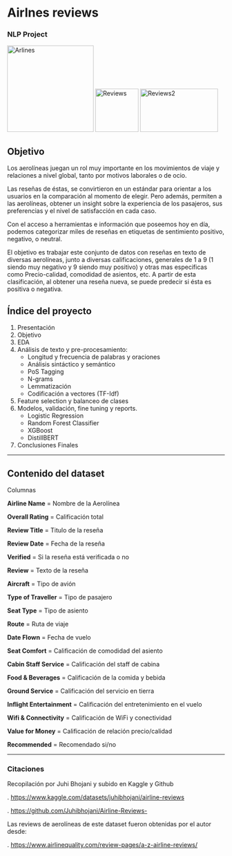 # Airlnes reviews
### NLP Project
<img src="https://github.com/user-attachments/assets/e46a2fe1-0382-484d-a6f3-5e7ec23daf34" alt="Arlines" width="200" height="200">
            <img src="https://github.com/user-attachments/assets/d1fd6fac-3c75-44de-b688-9ddf4eec71b6" alt="Reviews" width="100" height="100">
                          <img src="https://github.com/user-attachments/assets/1a943c00-f34f-46da-b378-385dd0edef0b" alt="Reviews2" width="180" height="100"></br>


## Objetivo

Los aerolíneas juegan un rol muy importante en los movimientos de viaje y relaciones a nivel global, tanto por motivos laborales o de ocio.

Las reseñas de éstas, se convirtieron en un estándar para orientar a los usuarios en la comparación al momento de elegir. Pero además, permiten a las aerolíneas, obtener un insight sobre la experiencia de los pasajeros, sus preferencias y el nivel de satisfacción en cada caso.

Con el acceso a herramientas e información que poseemos hoy en día, podemos categorizar miles de reseñas en etiquetas de sentimiento positivo, negativo, o neutral.

El objetivo es trabajar este conjunto de datos con reseñas en texto de diversas aerolíneas, junto a diversas calificaciones, generales de 1 a 9 (1 siendo muy negativo y 9 siendo muy positivo) y otras mas especificas como Precio-calidad, comodidad de asientos, etc. A partir de esta clasificación, al obtener una reseña nueva, se puede predecir si ésta es positiva o negativa.

## Índice del proyecto
1. Presentación
2. Objetivo
3. EDA
4. Análisis de texto y pre-procesamiento:
   - Longitud y frecuencia de palabras y oraciones
   - Análisis sintáctico y semántico
   - PoS Tagging
   - N-grams
   - Lemmatización
   - Codificación a vectores (TF-Idf)
5. Feature selection y balanceo de clases
6. Modelos, validación, fine tuning y reports.
   - Logistic Regression
   - Random Forest Classifier
   - XGBoost
   - DistillBERT
7. Conclusiones Finales

---

## Contenido del dataset
Columnas

**Airline Name** = Nombre de la Aerolínea

**Overall Rating** = Calificación total

**Review Title** = Titulo de la reseña

**Review Date** = Fecha de la reseña

**Verified** = Si la reseña está verificada o no

**Review** = Texto de la reseña

**Aircraft** = Tipo de avión

**Type of Traveller** = Tipo de pasajero

**Seat Type** = Tipo de asiento

**Route** = Ruta de viaje

**Date Flown** = Fecha de vuelo

**Seat Comfort** = Calificación de comodidad del asiento

**Cabin Staff Service** = Calificación del staff de cabina

**Food & Beverages** = Calificación de la comida y bebida

**Ground Service** = Calificación del servicio en tierra

**Inflight Entertainment** = Calificación del entretenimiento en el vuelo

**Wifi & Connectivity** = Calificación de WiFi y conectividad

**Value for Money** = Calificación de relación precio/calidad

**Recommended** = Recomendado si/no

---

### Citaciones

Recopilación por Juhi Bhojani y subido en Kaggle y Github

  . https://www.kaggle.com/datasets/juhibhojani/airline-reviews

  . https://github.com/Juhibhojani/Airline-Reviews-

Las reviews de aerolíneas de este dataset fueron obtenidas por el autor desde:

  . https://www.airlinequality.com/review-pages/a-z-airline-reviews/
